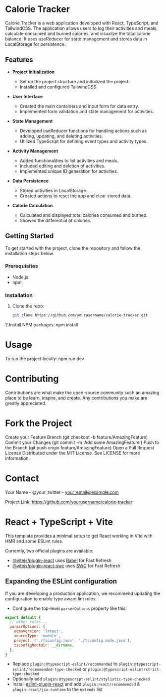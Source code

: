 # Calorie Tracker

Calorie Tracker is a web application developed with React, TypeScript, and TailwindCSS. The application allows users to log their activities and meals, calculate consumed and burned calories, and visualize the total calorie balance. It uses useReducer for state management and stores data in LocalStorage for persistence.

## Features

- **Project Initialization**
  - Set up the project structure and initialized the project.
  - Installed and configured TailwindCSS.

- **User Interface**
  - Created the main containers and input form for data entry.
  - Implemented form validation and state management for activities.

- **State Management**
  - Developed useReducer functions for handling actions such as adding, updating, and deleting activities.
  - Utilized TypeScript for defining event types and activity types.

- **Activity Management**
  - Added functionalities to list activities and meals.
  - Included editing and deletion of activities.
  - Implemented unique ID generation for activities.

- **Data Persistence**
  - Stored activities in LocalStorage.
  - Created actions to reset the app and clear stored data.

- **Calorie Calculation**
  - Calculated and displayed total calories consumed and burned.
  - Showed the differential of calories.

## Getting Started

To get started with the project, clone the repository and follow the installation steps below.

### Prerequisites

- Node.js
- npm

### Installation

1. Clone the repo:
   ```sh
   git clone https://github.com/yourusername/calorie-tracker.git

2.Install NPM packages:
npm install

# Usage
To run the project locally:
npm run dev

# Contributing
Contributions are what make the open-source community such an amazing place to be learn, inspire, and create. Any contributions you make are greatly appreciated.

# Fork the Project
Create your Feature Branch (git checkout -b feature/AmazingFeature)
Commit your Changes (git commit -m 'Add some AmazingFeature')
Push to the Branch (git push origin feature/AmazingFeature)
Open a Pull Request
License
Distributed under the MIT License. See LICENSE for more information.

# Contact
Your Name - @your_twitter - your_email@example.com

Project Link: https://github.com/yourusername/calorie-tracker

# React + TypeScript + Vite

This template provides a minimal setup to get React working in Vite with HMR and some ESLint rules.

Currently, two official plugins are available:

- [@vitejs/plugin-react](https://github.com/vitejs/vite-plugin-react/blob/main/packages/plugin-react/README.md) uses [Babel](https://babeljs.io/) for Fast Refresh
- [@vitejs/plugin-react-swc](https://github.com/vitejs/vite-plugin-react-swc) uses [SWC](https://swc.rs/) for Fast Refresh

## Expanding the ESLint configuration

If you are developing a production application, we recommend updating the configuration to enable type aware lint rules:

- Configure the top-level `parserOptions` property like this:

```js
export default {
  // other rules...
  parserOptions: {
    ecmaVersion: 'latest',
    sourceType: 'module',
    project: ['./tsconfig.json', './tsconfig.node.json'],
    tsconfigRootDir: __dirname,
  },
}
```

- Replace `plugin:@typescript-eslint/recommended` to `plugin:@typescript-eslint/recommended-type-checked` or `plugin:@typescript-eslint/strict-type-checked`
- Optionally add `plugin:@typescript-eslint/stylistic-type-checked`
- Install [eslint-plugin-react](https://github.com/jsx-eslint/eslint-plugin-react) and add `plugin:react/recommended` & `plugin:react/jsx-runtime` to the `extends` list